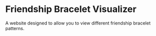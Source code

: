# Friendship Bracelet Visualizer

A website designed to allow you to view different friendship bracelet patterns.